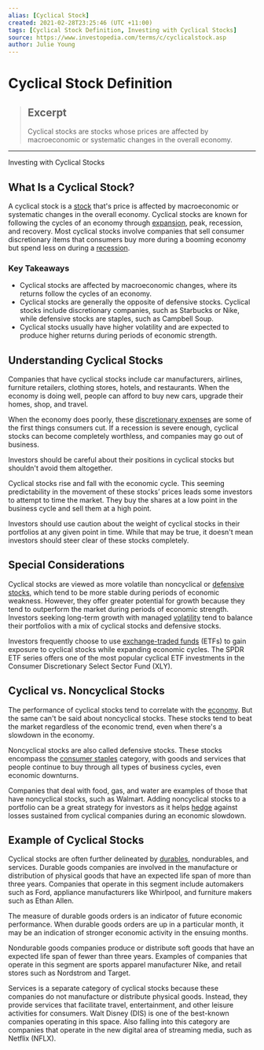 ```yaml
---
alias: [Cyclical Stock]
created: 2021-02-28T23:25:46 (UTC +11:00)
tags: [Cyclical Stock Definition, Investing with Cyclical Stocks]
source: https://www.investopedia.com/terms/c/cyclicalstock.asp
author: Julie Young
---
```


# Cyclical Stock Definition

> ## Excerpt
> Cyclical stocks are stocks whose prices are affected by macroeconomic or systematic changes in the overall economy.

---

Investing with Cyclical Stocks
## What Is a Cyclical Stock?

A cyclical stock is a [stock](https://www.investopedia.com/terms/s/stock.asp) that's price is affected by macroeconomic or systematic changes in the overall economy. Cyclical stocks are known for following the cycles of an economy through [expansion](https://www.investopedia.com/terms/e/expansion.asp), peak, recession, and recovery. Most cyclical stocks involve companies that sell consumer discretionary items that consumers buy more during a booming economy but spend less on during a [recession](https://www.investopedia.com/terms/r/recession.asp).

### Key Takeaways

-   Cyclical stocks are affected by macroeconomic changes, where its returns follow the cycles of an economy.
-   Cyclical stocks are generally the opposite of defensive stocks. Cyclical stocks include discretionary companies, such as Starbucks or Nike, while defensive stocks are staples, such as Campbell Soup.
-   Cyclical stocks usually have higher volatility and are expected to produce higher returns during periods of economic strength.

## Understanding Cyclical Stocks

Companies that have cyclical stocks include car manufacturers, airlines, furniture retailers, clothing stores, hotels, and restaurants. When the economy is doing well, people can afford to buy new cars, upgrade their homes, shop, and travel.

When the economy does poorly, these [discretionary expenses](https://www.investopedia.com/terms/d/discretionary-expense.asp) are some of the first things consumers cut. If a recession is severe enough, cyclical stocks can become completely worthless, and companies may go out of business.

Investors should be careful about their positions in cyclical stocks but shouldn't avoid them altogether.

Cyclical stocks rise and fall with the economic cycle. This seeming predictability in the movement of these stocks’ prices leads some investors to attempt to time the market. They buy the shares at a low point in the business cycle and sell them at a high point.

Investors should use caution about the weight of cyclical stocks in their portfolios at any given point in time. While that may be true, it doesn't mean investors should steer clear of these stocks completely.

## Special Considerations

Cyclical stocks are viewed as more volatile than noncyclical or [defensive stocks,](https://www.investopedia.com/terms/d/defensivestock.asp) which tend to be more stable during periods of economic weakness. However, they offer greater potential for growth because they tend to outperform the market during periods of economic strength. Investors seeking long-term growth with managed [volatility](https://www.investopedia.com/terms/v/volatility.asp) tend to balance their portfolios with a mix of cyclical stocks and defensive stocks.

Investors frequently choose to use [exchange-traded funds](https://www.investopedia.com/terms/e/etf.asp) (ETFs) to gain exposure to cyclical stocks while expanding economic cycles. The SPDR ETF series offers one of the most popular cyclical ETF investments in the Consumer Discretionary Select Sector Fund (XLY).

## Cyclical vs. Noncyclical Stocks

The performance of cyclical stocks tend to correlate with the [economy](https://www.investopedia.com/terms/e/economy.asp). But the same can't be said about noncyclical stocks. These stocks tend to beat the market regardless of the economic trend, even when there's a slowdown in the economy.

Noncyclical stocks are also called defensive stocks. These stocks encompass the [consumer staples](https://www.investopedia.com/terms/c/consumerstaples.asp) category, with goods and services that people continue to buy through all types of business cycles, even economic downturns.

Companies that deal with food, gas, and water are examples of those that have noncyclical stocks, such as Walmart. Adding noncyclical stocks to a portfolio can be a great strategy for investors as it helps [hedge](https://www.investopedia.com/terms/h/hedge.asp) against losses sustained from cyclical companies during an economic slowdown.

## Example of Cyclical Stocks

Cyclical stocks are often further delineated by [durables](https://www.investopedia.com/terms/d/durables.asp), nondurables, and services. Durable goods companies are involved in the manufacture or distribution of physical goods that have an expected life span of more than three years. Companies that operate in this segment include automakers such as Ford, appliance manufacturers like Whirlpool, and furniture makers such as Ethan Allen.

The measure of durable goods orders is an indicator of future economic performance. When durable goods orders are up in a particular month, it may be an indication of stronger economic activity in the ensuing months.

Nondurable goods companies produce or distribute soft goods that have an expected life span of fewer than three years. Examples of companies that operate in this segment are sports apparel manufacturer Nike, and retail stores such as Nordstrom and Target.

Services is a separate category of cyclical stocks because these companies do not manufacture or distribute physical goods. Instead, they provide services that facilitate travel, entertainment, and other leisure activities for consumers. Walt Disney (DIS) is one of the best-known companies operating in this space. Also falling into this category are companies that operate in the new digital area of streaming media, such as Netflix (NFLX).
